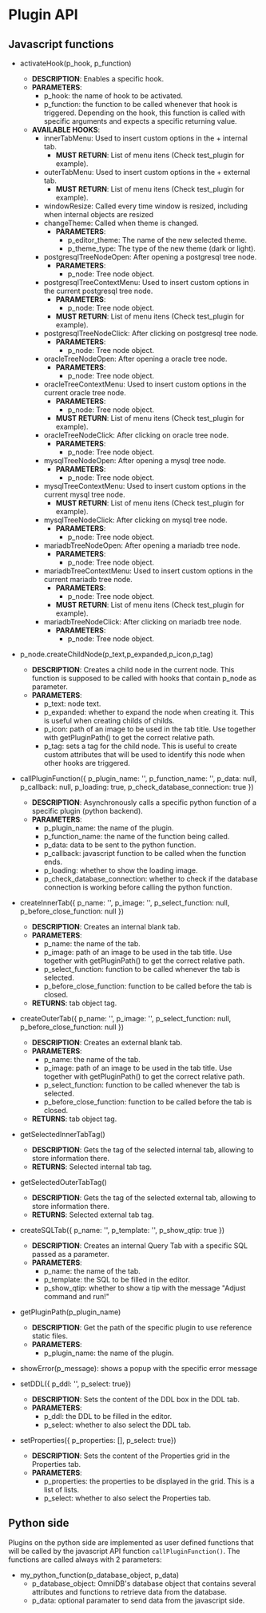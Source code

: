 # Plugin API

## Javascript functions

- activateHook(p_hook, p_function)
  - **DESCRIPTION**: Enables a specific hook.
  - **PARAMETERS**:
    - p_hook: the name of hook to be activated.
    - p_function: the function to be called whenever that hook is triggered. Depending on the hook, this function is called with specific arguments and expects a specific returning value.
  - **AVAILABLE HOOKS**:
    - innerTabMenu: Used to insert custom options in the + internal tab.
      - **MUST RETURN**: List of menu itens (Check test_plugin for example).
    - outerTabMenu: Used to insert custom options in the + external tab.
      - **MUST RETURN**: List of menu itens (Check test_plugin for example).
    - windowResize: Called every time window is resized, including when internal objects are resized
    - changeTheme: Called when theme is changed.
      - **PARAMETERS**:
        - p_editor_theme: The name of the new selected theme.
        - p_theme_type: The type of the new theme (dark or light).
    - postgresqlTreeNodeOpen: After opening a postgresql tree node.
      - **PARAMETERS**:
        - p_node: Tree node object.
    - postgresqlTreeContextMenu: Used to insert custom options in the current postgresql tree node.
      - **PARAMETERS**:
        - p_node: Tree node object.
      - **MUST RETURN**: List of menu itens (Check test_plugin for example).
    - postgresqlTreeNodeClick: After clicking on postgresql tree node.
      - **PARAMETERS**:
        - p_node: Tree node object.
    - oracleTreeNodeOpen: After opening a oracle tree node.
      - **PARAMETERS**:
        - p_node: Tree node object.
    - oracleTreeContextMenu: Used to insert custom options in the current oracle tree node.
      - **PARAMETERS**:
        - p_node: Tree node object.
      - **MUST RETURN**: List of menu itens (Check test_plugin for example).
    - oracleTreeNodeClick: After clicking on oracle tree node.
      - **PARAMETERS**:
        - p_node: Tree node object.
    - mysqlTreeNodeOpen: After opening a mysql tree node.
      - **PARAMETERS**:
        - p_node: Tree node object.
    - mysqlTreeContextMenu: Used to insert custom options in the current mysql tree node.
      - **MUST RETURN**: List of menu itens (Check test_plugin for example).
    - mysqlTreeNodeClick: After clicking on mysql tree node.
      - **PARAMETERS**:
        - p_node: Tree node object.
    - mariadbTreeNodeOpen: After opening a mariadb tree node.
      - **PARAMETERS**:
        - p_node: Tree node object.
    - mariadbTreeContextMenu: Used to insert custom options in the current mariadb tree node.
      - **PARAMETERS**:
        - p_node: Tree node object.
      - **MUST RETURN**: List of menu itens (Check test_plugin for example).
    - mariadbTreeNodeClick: After clicking on mariadb tree node.
      - **PARAMETERS**:
        - p_node: Tree node object.

- p_node.createChildNode(p_text,p_expanded,p_icon,p_tag)
  - **DESCRIPTION**: Creates a child node in the current node. This function is supposed to be called with hooks that contain p_node as parameter.
  - **PARAMETERS**:
    - p_text: node text.
    - p_expanded: whether to expand the node when creating it. This is useful when creating childs of childs.
    - p_icon: path of an image to be used in the tab title. Use together with getPluginPath() to get the correct relative path.
    - p_tag: sets a tag for the child node. This is useful to create custom attributes that will be used to identify this node when other hooks are triggered.

- callPluginFunction({ p_plugin_name: '', p_function_name: '', p_data: null, p_callback: null, p_loading: true, p_check_database_connection: true })
  - **DESCRIPTION**: Asynchronously calls a specific python function of a specific plugin (python backend).
  - **PARAMETERS**:
    - p_plugin_name: the name of the plugin.
    - p_function_name: the name of the function being called.
    - p_data: data to be sent to the python function.
    - p_callback: javascript function to be called when the function ends.
    - p_loading: whether to show the loading image.
    - p_check_database_connection: whether to check if the database connection is working before calling the python function.

- createInnerTab({ p_name: '', p_image: '', p_select_function: null, p_before_close_function: null })
  - **DESCRIPTION**: Creates an internal blank tab.
  - **PARAMETERS**:
    - p_name: the name of the tab.
    - p_image: path of an image to be used in the tab title. Use together with getPluginPath() to get the correct relative path.
    - p_select_function: function to be called whenever the tab is selected.
    - p_before_close_function: function to be called before the tab is closed.
  - **RETURNS**: tab object tag.

- createOuterTab({ p_name: '', p_image: '', p_select_function: null, p_before_close_function: null })
  - **DESCRIPTION**: Creates an external blank tab.
  - **PARAMETERS**:
    - p_name: the name of the tab.
    - p_image: path of an image to be used in the tab title. Use together with getPluginPath() to get the correct relative path.
    - p_select_function: function to be called whenever the tab is selected.
    - p_before_close_function: function to be called before the tab is closed.
  - **RETURNS**: tab object tag.

- getSelectedInnerTabTag()
  - **DESCRIPTION**: Gets the tag of the selected internal tab, allowing to store information there.
  - **RETURNS**: Selected internal tab tag.

- getSelectedOuterTabTag()
  - **DESCRIPTION**: Gets the tag of the selected external tab, allowing to store information there.
  - **RETURNS**: Selected external tab tag.

- createSQLTab({ p_name: '', p_template: '', p_show_qtip: true })
  - **DESCRIPTION**: Creates an internal Query Tab with a specific SQL passed as a parameter.
  - **PARAMETERS**:
    - p_name: the name of the tab.
    - p_template: the SQL to be filled in the editor.
    - p_show_qtip: whether to show a tip with the message "Adjust command and run!"

- getPluginPath(p_plugin_name)
  - **DESCRIPTION**: Get the path of the specific plugin to use reference static files.
  - **PARAMETERS**:
    - p_plugin_name: the name of the plugin.

- showError(p_message): shows a popup with the specific error message

- setDDL({ p_ddl: '', p_select: true})
  - **DESCRIPTION**: Sets the content of the DDL box in the DDL tab.
  - **PARAMETERS**:
    - p_ddl: the DDL to be filled in the editor.
    - p_select: whether to also select the DDL tab.

- setProperties({ p_properties: [], p_select: true})
  - **DESCRIPTION**: Sets the content of the Properties grid in the Properties tab.
  - **PARAMETERS**:
    - p_properties: the properties to be displayed in the grid. This is a list of lists.
    - p_select: whether to also select the Properties tab.

## Python side

Plugins on the python side are implemented as user defined functions that will be called by
the javascript API function `callPluginFunction()`. The functions are called always
with 2 parameters:

- my_python_function(p_database_object, p_data)
  - p_database_object: OmniDB's database object that contains several attributes
  and functions to retrieve data from the database.
  - p_data: optional paramater to send data from the javascript side.
